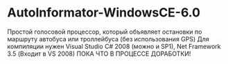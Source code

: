 # AutoInformator-WindowsCE-6.0
 Простой голосовой процессор, который объявляет остановки по маршруту автобуса или троллейбуса (без использования GPS)  Для компиляции нужен Visual Studio C# 2008 (можно и SP1), Net Framework 3.5 (Входит в VS 2008)  ПОКА ЧТО В ПРОЦЕССЕ ДОРАБОТКИ!
